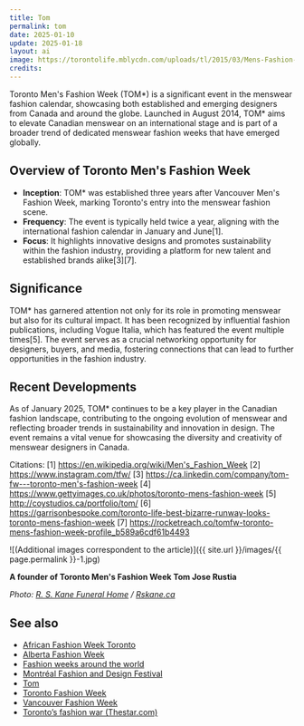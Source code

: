 ```yaml
---
title: Tom
permalink: tom
date: 2025-01-10
update: 2025-01-18
layout: ai
image: https://torontolife.mblycdn.com/uploads/tl/2015/03/Mens-Fashion-Week-Runway-Shows-intro.jpg
credits:
---
```


Toronto Men's Fashion Week (TOM*) is a significant event in the menswear fashion calendar, showcasing both established and emerging designers from Canada and around the globe. Launched in August 2014, TOM* aims to elevate Canadian menswear on an international stage and is part of a broader trend of dedicated menswear fashion weeks that have emerged globally.

## Overview of Toronto Men's Fashion Week

- **Inception**: TOM* was established three years after Vancouver Men's Fashion Week, marking Toronto's entry into the menswear fashion scene.
- **Frequency**: The event is typically held twice a year, aligning with the international fashion calendar in January and June[1].
- **Focus**: It highlights innovative designs and promotes sustainability within the fashion industry, providing a platform for new talent and established brands alike[3][7].

## Significance

TOM* has garnered attention not only for its role in promoting menswear but also for its cultural impact. It has been recognized by influential fashion publications, including Vogue Italia, which has featured the event multiple times[5]. The event serves as a crucial networking opportunity for designers, buyers, and media, fostering connections that can lead to further opportunities in the fashion industry.

## Recent Developments

As of January 2025, TOM* continues to be a key player in the Canadian fashion landscape, contributing to the ongoing evolution of menswear and reflecting broader trends in sustainability and innovation in design. The event remains a vital venue for showcasing the diversity and creativity of menswear designers in Canada.

Citations:
[1] https://en.wikipedia.org/wiki/Men's_Fashion_Week
[2] https://www.instagram.com/tfw/
[3] https://ca.linkedin.com/company/tom-fw---toronto-men's-fashion-week
[4] https://www.gettyimages.co.uk/photos/toronto-mens-fashion-week
[5] http://coystudios.ca/portfolio/tom/
[6] https://garrisonbespoke.com/toronto-life-best-bizarre-runway-looks-toronto-mens-fashion-week
[7] https://rocketreach.co/tomfw-toronto-mens-fashion-week-profile_b589a6cdf61b4493

![(Additional images correspondent to the article)]({{ site.url }}/images/{{ page.permalink }}-1.jpg)

**A founder of Toronto Men's Fashion Week Tom Jose Rustia**

*Photo: [R. S. Kane Funeral Home](https://rskane.ca/tribute/details/10815/Jose-Rustia/photos.html) / [Rskane.ca](https://rskane.ca/tribute/details/10815/Jose-Rustia/photos.html)*

## See also

+ [African Fashion Week Toronto](african-fashion-week-toronto)
+ [Alberta Fashion Week](alberta-fashion-week)
+ [Fashion weeks around the world](fashion-weeks-around-the-world)
+ [Montréal Fashion and Design Festival](montreal-fashion-and-design-festival)
+ [Tom](tom)
+ [Toronto Fashion Week](toronto-fashion-week)
+ [Vancouver Fashion Week](vancouver-fashion-week)
+ [Toronto’s fashion war (Thestar.com)](https://www.thestar.com/entertainment/2017/08/28/toronto-fashion-week-set-to-strut-its-stuff.html)
